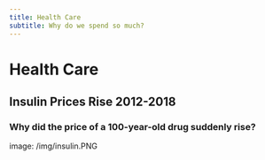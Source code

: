 ```yaml
---
title: Health Care
subtitle: Why do we spend so much?
---
```


# Health Care

## Insulin Prices Rise 2012-2018
### Why did the price of a 100-year-old drug suddenly rise?

image: /img/insulin.PNG
